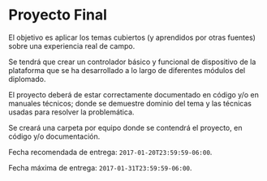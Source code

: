 # Proyecto Final

El objetivo es aplicar los temas cubiertos (y aprendidos por otras fuentes)
sobre una experiencia real de campo.

Se tendrá que crear un controlador básico y funcional de dispositivo de la
plataforma que se ha desarrollado a lo largo de diferentes módulos del
diplomado.

El proyecto deberá de estar correctamente documentado en código y/o en
manuales técnicos; donde se demuestre dominio del tema y las técnicas
usadas para resolver la problemática.

Se creará una carpeta por equipo donde se contendrá el proyecto, en código
y/o documentación.

Fecha recomendada de entrega: `2017-01-20T23:59:59-06:00`.

Fecha máxima de entrega: `2017-01-31T23:59:59-06:00`.

